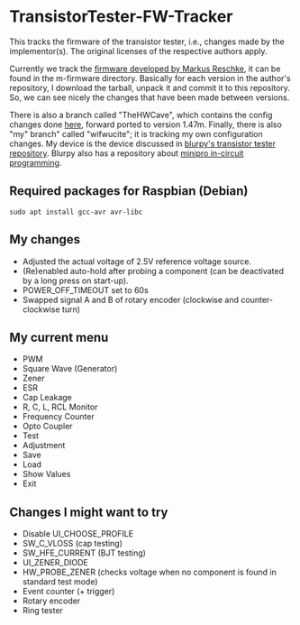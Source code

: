 # TransistorTester-FW-Tracker

This tracks the firmware of the transistor tester, i.e., changes made by the implementor(s). The original licenses of the respective authors apply.

Currently we track the [firmware developed by Markus Reschke](https://github.com/madires/Transistortester-Warehouse), it can be found in the m-firmware directory. Basically for each version in the author's repository, I download the tarball, unpack it and commit it to this repository. So, we can see nicely the changes that have been made between versions.

There is also a branch called "TheHWCave", which contains the config changes done [here](https://github.com/TheHWcave/TransistorTester), forward ported to version 1.47m. Finally, there is also "my" branch" called "wifwucite"; it is tracking my own configuration changes. My device is the device discussed in [blurpy's transistor tester repository](https://github.com/blurpy/transistor-tester). Blurpy also has a repository about [minipro in-circuit programming](https://github.com/blurpy/minipro). 

## Required packages for Raspbian (Debian)

```
sudo apt install gcc-avr avr-libc
```

## My changes

* Adjusted the actual voltage of 2.5V reference voltage source.
* (Re)enabled auto-hold after probing a component (can be deactivated by a long press on start-up).
* POWER_OFF_TIMEOUT set to 60s
* Swapped signal A and B of rotary encoder (clockwise and counter-clockwise turn)

## My current menu

* PWM
* Square Wave (Generator)
* Zener
* ESR
* Cap Leakage
* R, C, L, RCL Monitor
* Frequency Counter
* Opto Coupler
* Test
* Adjustment
* Save
* Load
* Show Values
* Exit

## Changes I might want to try

* Disable UI_CHOOSE_PROFILE
* SW_C_VLOSS (cap testing)
* SW_HFE_CURRENT (BJT testing)
* UI_ZENER_DIODE
* HW_PROBE_ZENER (checks voltage when no component is found in standard test mode)
* Event counter (+ trigger)
* Rotary encoder
* Ring tester
